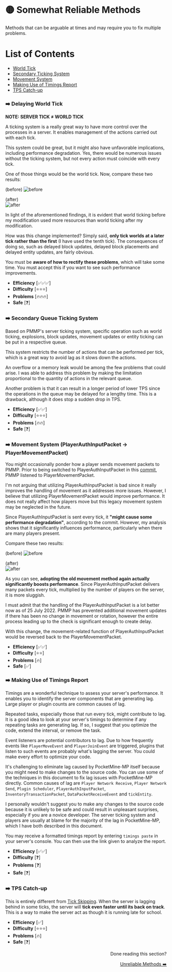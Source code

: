# 🟡 Somewhat Reliable Methods
Methods that can be arguable at times and may require you to fix multiple problems.

# List of Contents
- [World Tick](#%EF%B8%8F-world-tick)
- [Secondary Ticking System](#%EF%B8%8F-secondary-ticking-system)
- [Movement System](#%EF%B8%8F-movement-system-playerauthinputpacket---playermovementpacket)
- [Making Use of Timings Report](#%EF%B8%8F-making-use-of-timings-report)
- [TPS Catch-up](#%EF%B8%8F-tps-catch-up)

### ➡️ Delaying World Tick
__**NOTE: SERVER TICK ≠ WORLD TICK**__

A ticking system is a really great way to have more control over the processes in a server. It enables management of the actions carried out with each tick.

This system could be great, but it might also have unfavorable implications, including performance degradation. Yes, there would be numerous issues without the ticking system, but not every action must coincide with every tick.

One of those things would be the world tick. Now, compare these two results:

(before)
![before](https://user-images.githubusercontent.com/63234276/180412244-695a4f69-54e7-42f6-88d1-017edbf6ab83.png)

(after) \
![after](https://user-images.githubusercontent.com/63234276/180412693-c29d3ac2-606c-44a8-bb0d-ab5c2bb9701c.png)

In light of the aforementioned findings, it is evident that world ticking before my modification used more resources than world ticking after my modification.

How was this change implemented? Simply said, **only tick worlds at a later tick rather than the first** (I have used the tenth tick). The consequences of doing so, such as delayed block updates, delayed block placements and delayed entity updates, are fairly obvious.

You must be **aware of how to rectify these problems**, which will take some time. You must accept this if you want to see such performance improvements. 

- **Efficiency** [✅✅✅]
- **Difficulty** [⭐⭐⭐]
- **Problems** [🔥🔥🔥]
- **Safe** [❓]

### ➡️ Secondary Queue Ticking System
Based on PMMP's server ticking system, specific operation such as world ticking, explosions, block updates, movement updates or entity ticking can be put in a respective queue. 

This system restricts the number of actions that can be performed per tick, which is a great way to avoid lag as it slows down the actions.

An overflow or a memory leak would be among the few problems that could arise. I was able to address this problem by making the limitation proportional to the quantity of actions in the relevant queue. 

Another problem is that it can result in a longer period of lower TPS since the operations in the queue may be delayed for a lengthy time. This is a drawback, although it does stop a sudden drop in TPS. 

- **Efficiency** [✅✅]
- **Difficulty** [⭐⭐⭐]
- **Problems** [🔥🔥]
- **Safe** [❓]

### ➡️ Movement System (PlayerAuthInputPacket -> PlayerMovementPacket)

You might occasionally ponder how a player sends movement packets to PMMP. Prior to being switched to PlayerAuthInputPacket in this [commit](https://github.com/pmmp/PocketMine-MP/commit/292827a311a8792718b6405975518ef923a47475), PMMP listened to PlayerMovementPacket. 

I'm not arguing that utilizing PlayerAuthInputPacket is bad since it really improves the handling of movement as it addresses more issues. However, I believe that utilizing PlayerMovementPacket would improve performance. It does not really affect how players move but this legacy movement system may be neglected in the future.

Since PlayerAuthInputPacket is sent every tick, it **"might cause some performance degradation"**, according to the commit. However, my analysis shows that it significantly influences performance, particularly when there are many players present. 

Compare these two results:

(before)
![before](https://user-images.githubusercontent.com/63234276/180415346-98236092-2110-49e7-9607-314aa352e3a7.png)

(after) \
![after](https://user-images.githubusercontent.com/63234276/180415383-eb7f01b4-7ecb-4408-97a6-2724333137ef.png)

As you can see, **adopting the old movement method again actually significantly boosts performance**. Since PlayerAuthInputPacket delivers many packets every tick, multiplied by the number of players on the server, it is more sluggish. 

I must admit that the handling of the PlayerAuthInputPacket is a lot better now as of 25 July 2022. PMMP has prevented additional movement updates if there has been no change in movement or rotation, however the entire process leading up to the check is significant enough to create delay.

With this change, the movement-related function of PlayerAuthInputPacket would be reversed back to the PlayerMovementPacket.

- **Efficiency** [✅✅]
- **Difficulty** [⭐⭐]
- **Problems** [🔥]
- **Safe** [✅]

### ➡️ Making Use of Timings Report
Timings are a wonderful technique to assess your server's performance. It enables you to identify the server components that are generating lag. Large player or plugin counts are common causes of lag.

Repeated tasks, especially those that run every tick, might contribute to lag. It is a good idea to look at your server's timings to determine if any repeating tasks are generating lag. If so, I suggest that you optimize the code, extend the interval, or remove the task.

Event listeners are potential contributors to lag. Due to how frequently events like `PlayerMoveEvent` and `PlayerJoinEvent` are triggered, plugins that listen to such events are probably what's lagging the server. You could make every effort to optimize your code. 

It's challenging to eliminate lag caused by PocketMine-MP itself because you might need to make changes to the source code. You can use some of the techniques in this document to fix lag issues with PocketMine-MP directly. Common causes of lag are `Player Network Receive`, `Player Network Send`, `Plugin Scheduler`, `PlayerAuthInputPacket`, `InventoryTransactionPacket`, `DataPacketReceiveEvent` and `tickEntity`.

I personally wouldn't suggest you to make any changes to the source code because it is unlikely to be safe and could result in unpleasant surprises, especially if you are a novice developer. The server ticking system and players are usually at blame for the majority of the lag in PocketMine-MP, which I have both described in this document. 

You may receive a formatted timings report by entering `timings paste` in your server's console. You can then use the link given to analyze the report.

- **Efficiency** [✅✅]
- **Difficulty** [❓]
- **Problems** [❓]
- **Safe** [❓]

### ➡️ TPS Catch-up
This is entirely different from [Tick Skipping](https://github.com/AGTHARN/PMMP-Optimizations/blob/main/docs/UNRELIABLE.md#%EF%B8%8F-tick-skipping). When the server is lagging behind in some ticks, the server will **tick even faster until its back on track**. This is a way to make the server act as though it is running late for school.

- **Efficiency** [✅]
- **Difficulty** [⭐⭐⭐]
- **Problems** [🔥]
- **Safe** [❓]

<div align="right">
  <p>Done reading this section?</p>
    <a href = "https://github.com/AGTHARN/PMMP-Optimizations/blob/main/docs/UNRELIABLE.md" target = "_self">Unreliable Methods ➡️</a>
</div>